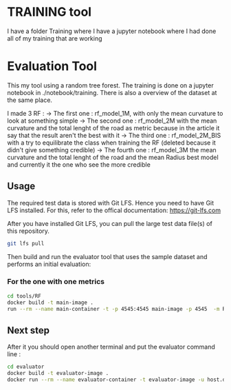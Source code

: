 # TRAINING tool 
I have a folder Training where I have a jupyter notebook where I had done all of my training that are working 

# Evaluation Tool
This my tool using a random tree forest. The training is done on a jupyter notebook in ./notebook/training. There is also a overview of the dataset at the same place. 

I made 3 RF : 
-> The first one : rf_model_1M,  with only the mean curvature to look at something simple
-> The second one : rf_model_2M with the mean curvature and the total lenght of the road as metric because in the article it say that the result aren't the best with it 
-> The third one : rf_model_2M_BIS with a try to equilibrate the class when training the RF (deleted because it didn't give something credible)
-> The fourth one : rf_model_3M the mean curvature and the total lenght of the road and the mean Radius best model and currently it the one who see the more credible 

## Usage
The required test data is stored with Git LFS.
Hence you need to have Git LFS installed.
For this, refer to the offical documentation: https://git-lfs.com

After you have installed Git LFS, you can pull the large test data file(s) of this repository.
```bash
git lfs pull
```

Then build and run the evaluator tool that uses the sample dataset and performs an initial evaluation:

### For the one with one metrics
```bash
cd tools/RF
docker build -t main-image .
run --rm --name main-container -t -p 4545:4545 main-image -p 4545  -m RF_model_3M.joblib -name RF-Selector
```

##  Next step
After it you should open another terminal and put the evaluator command line : 
```bash
cd evaluator
docker build -t evaluator-image .
docker run --rm --name evaluator-container -t evaluator-image -u host.docker.internal:4545 -t sample_tests/sdc-test-data.json
```

